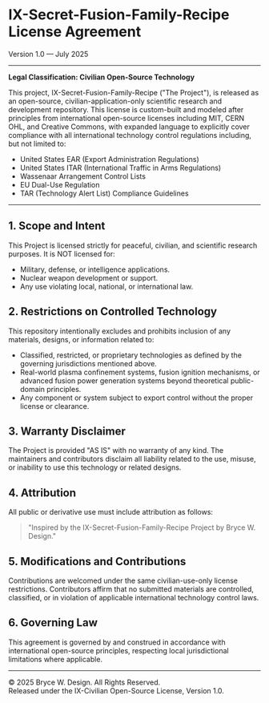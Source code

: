# IX-Secret-Fusion-Family-Recipe License Agreement

Version 1.0 — July 2025

---

**Legal Classification: Civilian Open-Source Technology**

This project, IX-Secret-Fusion-Family-Recipe ("The Project"), is released as an open-source, civilian-application-only scientific research and development repository. This license is custom-built and modeled after principles from international open-source licenses including MIT, CERN OHL, and Creative Commons, with expanded language to explicitly cover compliance with all international technology control regulations including, but not limited to:

- United States EAR (Export Administration Regulations)
- United States ITAR (International Traffic in Arms Regulations)
- Wassenaar Arrangement Control Lists
- EU Dual-Use Regulation
- TAR (Technology Alert List) Compliance Guidelines

---

## 1. Scope and Intent

This Project is licensed strictly for peaceful, civilian, and scientific research purposes. It is NOT licensed for:

- Military, defense, or intelligence applications.
- Nuclear weapon development or support.
- Any use violating local, national, or international law.

## 2. Restrictions on Controlled Technology

This repository intentionally excludes and prohibits inclusion of any materials, designs, or information related to:

- Classified, restricted, or proprietary technologies as defined by the governing jurisdictions mentioned above.
- Real-world plasma confinement systems, fusion ignition mechanisms, or advanced fusion power generation systems beyond theoretical public-domain principles.
- Any component or system subject to export control without the proper license or clearance.

## 3. Warranty Disclaimer

The Project is provided "AS IS" with no warranty of any kind. The maintainers and contributors disclaim all liability related to the use, misuse, or inability to use this technology or related designs.

## 4. Attribution

All public or derivative use must include attribution as follows:

> "Inspired by the IX-Secret-Fusion-Family-Recipe Project by Bryce W. Design."

## 5. Modifications and Contributions

Contributions are welcomed under the same civilian-use-only license restrictions. Contributors affirm that no submitted materials are controlled, classified, or in violation of applicable international technology control laws.

## 6. Governing Law

This agreement is governed by and construed in accordance with international open-source principles, respecting local jurisdictional limitations where applicable.

---

© 2025 Bryce W. Design. All Rights Reserved.  
Released under the IX-Civilian Open-Source License, Version 1.0.
